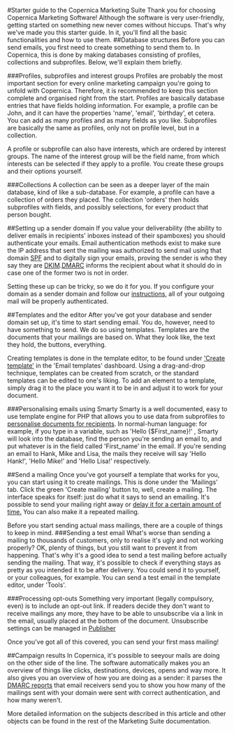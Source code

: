 #Starter guide to the Copernica Marketing Suite
Thank you for choosing Copernica Marketing Software! Although the software is very user-friendly, getting started on something new never comes without hiccups. That's why we've made you this starter guide. In it, you'll find all the basic functionalities and how to use them.
##Database structures
Before you can send emails, you first need to create something to send them to. In Copernica, this is done by making databases consisting of profiles, collections and subprofiles. Below, we'll explain them briefly.

###Profiles, subprofiles and interest groups
Profiles are probably the most important section for every online marketing campaign you're going to unfold with Copernica. Therefore, it is recommended to keep this section complete and organised right from the start.
Profiles are basically database entries that have fields holding information. For example, a profile can be John, and it can have the properties 'name', 'email', 'birthday', et cetera. You can add as many profiles and as many fields as you like.  Subprofiles are basically the same as profiles, only not on profile level, but in a collection.

A profile or subprofile can also have interests, which are ordered by interest groups. The name of the interest group will be the field name, from which interests can be selected if they apply to a profile.  You create these groups and their options yourself.

###Collections
A collection can be seen as a deeper layer of the main database, kind of like a sub-database. For example, a profile can have a collection of orders they placed. The collection 'orders' then holds subprofiles with fields, and possibly selections, for every product that person bought. 

##Setting up a sender domain
If you value your deliverability (the ability to deliver emails in recipients' inboxes instead of their spamboxes) you should authenticate your emails. Email authentication methods exist to make sure the IP address that sent the mailing was authorized to send mail using that domain [SPF](Documentation/MarketingSuite/send-app/spf-validation.md) and to digitally sign your emails, proving the sender is who they say they are [DKIM](Documentation/MarketingSuite/send-app/dkim-signing.md).[DMARC](Documentation/MarketingSuite/send-app/dmarc-deployment.md) informs the recipient about what it should do in case one of the former two is not in order. 

Setting these up can be tricky, so we do it for you. If you configure your domain as a sender domain and follow our [instructions](Documentation/MarketingSuite/send-app/sender-domains.md), all of your outgoing mail will be properly authenticated.

##Templates and the editor
After you've got your database and sender domain set up, it's time to start sending email. You do, however, need to have something to send. We do so using templates. Templates are the documents that your mailings are based on. What they look like, the text they hold, the buttons, everything.

Creating templates is done in the template editor, to be found  under ['Create template'](Documentation/MarketingSuite/template-editor/create-template.md) in the 'Email templates' dashboard. Using a drag-and-drop technique, templates can be created from scratch, or the standard templates can be edited to one's liking. To add an element to a template, simply drag it to the place you want it to be in and adjust it to work for your document. 

###Personalising emails using Smarty
Smarty is a well documented, easy to use template engine for PHP that allows you to use data from subprofiles to [personalise documents for recipients](Documentation/MarketingSuite/template-editor/personalization.md). In normal-human language: for example, if you type in a variable, such as 'Hello {$First\_name}!' , Smarty will look into the database, find the person you're sending an email to, and put whatever is in the field called 'First\_name' in the email. If you're sending an email to Hank, Mike and Lisa, the mails they receive will say 'Hello Hank!', 'Hello Mike!' and 'Hello Lisa!' respectively. 

##Send a mailing
Once you've got yourself a template that works for you, you can start using it to create mailings. This is done under the 'Mailings' tab. Click the green 'Create mailing' button to, well, create a mailing. The interface speaks for itself: just do what it says to send an emailing. It's possible to send your mailing right away or [delay it for a certain amount of time.](Documentation/MarketingSuite/send-app/repeat-mailings.md) You can also make it a repeated mailing.

Before you start sending actual mass mailings, there are a couple of things to keep in mind.
###Sending a test email
What's worse than sending a mailing to thousands of customers, only to realise it's ugly and not working properly? OK, plenty of things, but you still want to prevent it from happening. That's why it's a good idea to send a test mailing before actually sending the mailing. That way, it's possible to check if everything stays as pretty as you intended it to be after delivery. You could send it to yourself, or your colleagues, for example. You can send a test email in the template editor, under 'Tools'.

###Processing opt-outs
Something very important (legally compulsory, even) is to include an opt-out link. If readers decide they don't want to receive mailings any more, they have to be able to unsubscribe via a link in the email, usually placed at the bottom of the document. Unsubscribe settings can be managed in [Publisher](https://www.publisher.copernica.com)

Once you've got all of this covered, you can send your first mass mailing!

##Campaign results
In Copernica, it's possible to seeyour mails are doing on the other side of the line. The software automatically makes you an overview of things like clicks, destinations, devices, opens and way more. It also gives you an overview of how you are doing as a sender: it parses the [DMARC reports](Documentation/MarketingSuite/send-app/dmarc-deployment.md) that email receivers send you to show you how many of the mailings sent with your domain were sent with correct authentication, and how many weren't.

More detailed information on the subjects described in this article and other objects can be found in the rest of the Marketing Suite documentation.



